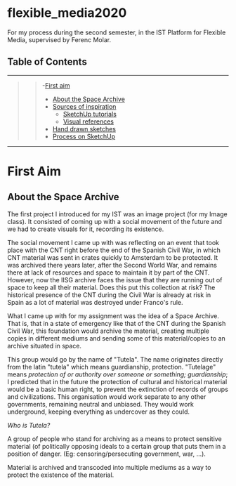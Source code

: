# flexible_media2020
 For my process during the second semester, in the IST Platform for Flexible Media, supervised by Ferenc Molar.

## Table of Contents
---
>> -[First aim](#first-aim)
>>  - [About the Space Archive](#about-the-space-archive)
>>  - [Sources of inspiration](#sources-of-inspiration)
>>    - [SketchUp tutorials](#sketchup-tutorials)
>>    - [Visual references](#visual-references)
>>  - [Hand drawn sketches](#hand-drawn-sketches)
>>  - [Process on SketchUp](#process-on-sketchup)

----

# First Aim

## About the Space Archive

The first project I introduced for my IST was an image project (for my Image class). It consisted of coming up with a social movement of the future and we had to create visuals for it, recording its existence.

The social movement I came up with was reflecting on an event that took place with the CNT right before the end of the Spanish Civil War, in which CNT material was sent in crates quickly to Amsterdam to be protected. It was archived there years later, after the Second World War, and remains there at lack of resources and space to maintain it by part of the CNT. However, now the IISG archive faces the issue that they are running out of space to keep all their material. Does this put this collection at risk? The historical presence of the CNT during the Civil War is already at risk in Spain as a lot of material was destroyed under Franco's rule.

What I came up with for my assignment was the idea of a Space Archive. That is, that in a state of emergency like that of the CNT during the Spanish Civil War, this foundation would archive the material, creating multiple copies in different mediums and sending some of this material/copies to an archive situated in space.

This group would go by the name of "Tutela". The name originates directly from the latin "tutela" which means guardianship, protection. "Tutelage" means _protection of or authority over someone or something; guardianship_; I predicted that in the future the protection of cultural and historical material would be a basic human right, to prevent the extinction of records of groups and civilizations. This organisation would work separate to any other governments, remaining neutral and unbiased. They would work underground, keeping everything as undercover as they could.

*Who is Tutela?*

A group of people who stand for archiving as a means to protect sensitive material (of politically opposing ideals to a certain group that puts them in a position of danger. (Eg: censoring/persecuting government, war, …).

Material is archived and transcoded into multiple mediums as a way to protect the existence of the material.  
